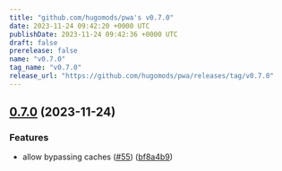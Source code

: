 ```yaml
---
title: "github.com/hugomods/pwa's v0.7.0"
date: 2023-11-24 09:42:20 +0000 UTC
publishDate: 2023-11-24 09:42:36 +0000 UTC
draft: false
prerelease: false
name: "v0.7.0"
tag_name: "v0.7.0"
release_url: "https://github.com/hugomods/pwa/releases/tag/v0.7.0"
---
```


## [0.7.0](https://github.com/hugomods/pwa/compare/v0.6.0...v0.7.0) (2023-11-24)


### Features

* allow bypassing caches ([#55](https://github.com/hugomods/pwa/issues/55)) ([bf8a4b9](https://github.com/hugomods/pwa/commit/bf8a4b9aae014e8bb8f778f20fdab522279cc4e9))
